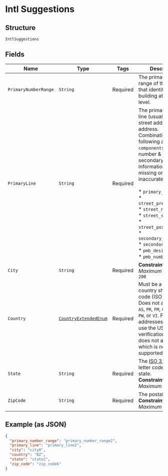 
# Intl Suggestions

## Structure

`IntlSuggestions`

## Fields

| Name | Type | Tags | Description | Getter | Setter |
|  --- | --- | --- | --- | --- | --- |
| `PrimaryNumberRange` | `String` | Required | The primary number range of the address that identifies a building at street level. | String getPrimaryNumberRange() | setPrimaryNumberRange(String primaryNumberRange) |
| `PrimaryLine` | `String` | Required | The primary delivery line (usually the street address) of the address.<br>Combination of the following applicable `components` (primary number &<br>secondary information may be missing or inaccurate):<br><br>* `primary_number`<br>* `street_predirection`<br>* `street_name`<br>* `street_suffix`<br>* `street_postdirection`<br>* `secondary_designator`<br>* `secondary_number`<br>* `pmb_designator`<br>* `pmb_number` | String getPrimaryLine() | setPrimaryLine(String primaryLine) |
| `City` | `String` | Required | **Constraints**: *Maximum Length*: `200` | String getCity() | setCity(String city) |
| `Country` | [`CountryExtendedEnum`](../../doc/models/country-extended-enum.md) | Required | Must be a 2 letter country short-name code (ISO 3166). Does not accept `US`, `AS`, `PR`, `FM`, `GU`, `MH`, `MP`, `PW`, or `VI`. For these addresses, please use the US verification API. Also does not accept `PS`, which is not currently supported. | CountryExtendedEnum getCountry() | setCountry(CountryExtendedEnum country) |
| `State` | `String` | Required | The <a href="https://en.wikipedia.org/wiki/ISO_3166-2" target="_blank">ISO 3166-2</a> two letter code for the state.<br>**Constraints**: *Maximum Length*: `2` | String getState() | setState(String state) |
| `ZipCode` | `String` | Required | The postal code.<br>**Constraints**: *Maximum Length*: `12` | String getZipCode() | setZipCode(String zipCode) |

## Example (as JSON)

```json
{
  "primary_number_range": "primary_number_range2",
  "primary_line": "primary_line2",
  "city": "city8",
  "country": "BZ",
  "state": "state2",
  "zip_code": "zip_code6"
}
```

